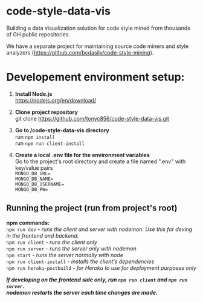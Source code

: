 # code-style-data-vis
Building a data visualization solution for code style mined from thousands of GH public repositories.

We have a separate project for maintaining source code miners and style analyzers (https://github.com/bcdasilv/code-style-mining).

# Developement environment setup:
1. **Install Node.js**\
https://nodejs.org/en/download/

2. **Clone project repository**\
git clone https://github.com/tonyc856/code-style-data-vis.git

3. **Go to /code-style-data-vis directory**\
run `npm install`\
run `npm run client-install`

4. **Create a local .env file for the environment variables**\
Go to the project's root directory and create a file named ".env" with key/value pairs\
`MONGO_DB_URL=`\
`MONGO_DB_NAME=`\
`MONGO_DB_USERNAME=`\
`MONGO_DB_PW=`

## Running the project (run from project's root)
**npm commands:**\
`npm run dev` - *runs the client and server with nodemon. Use this for deving in the frontend and backend.*\
`npm run client` - *runs the client only*\
`npm run server` - *runs the server only with nodemon*\
`npm start` - *runs the server normally with node*\
`npm run client-install` - *installs the client's dependencies*\
`npm run heroku-postbuild` - *for Heroku to use for deployment purposes only*

***If developing on the frontend side only, run `npm run client` and `npm run server`.\
nodemon restarts the server each time changes are made.***

